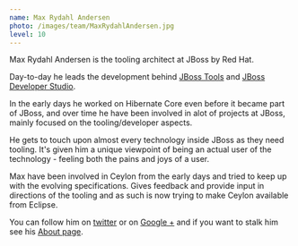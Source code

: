 ```yaml
---
name: Max Rydahl Andersen
photo: /images/team/MaxRydahlAndersen.jpg
level: 10   
---
```


Max Rydahl Andersen is the tooling architect at JBoss by Red
Hat.

Day-to-day he leads the development behind [JBoss
Tools](http://jboss.org/tools) and [JBoss Developer
Studio](http://devstudio.jboss.com). 

In the early days he worked on Hibernate Core even before it became
part of JBoss, and over time he have been involved in alot of projects
at JBoss, mainly focused on the tooling/developer aspects. 

He gets to touch upon almost every technology inside JBoss as they
need tooling. It's given him a unique viewpoint of being an actual user
of the technology - feeling both the pains and joys of a user.

Max have been involved in Ceylon from the early days and tried to keep
up with the evolving specifications. Gives feedback and provide input
in directions of the tooling and as such is now trying to make Ceylon
available from Eclipse.

You can follow him on [twitter](http://twitter.com/maxandersen) or on [Google +](http://gplus.to/maxandersen) and if you want to stalk him see his [About page](http://about.me/maxandersen).